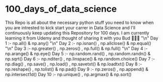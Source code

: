 # 100_days_of_data_science

This Repo is all about the necessary python stuff you need to know when you are intrested to kick start your carrer in Data Science and I'll continuously keep updating this Repository for 100 days.
I am currently learning it from Udemy and thought of sharing it with you Bud 🤞🤞🤞
"\n"
Day  1 :- np.all() & np.any() "\n"
Day  2 :- np.isnan() , np.allclose() & np.equal() "\n"
Day  3 :- np.greater() , np.zeros() , np.full() & np.full() "\n"
Day  4 :- np.arange() & np.eye()
Day  5 :- np.random.rand() , np.random.randn() & np.sqrt()
Day  6 :- np.nditer() , np.linspace() & np.random.choice()
Day  7 :- np.diag() , np.save() , np.load() , np.savetxt() & np.loadtxt()
Day  8 :- np.reshape() , np.tolist() & np.pad()
Day  9 :- np.zeros() , np.append() & np.intersect1d()
Day 10 :- np.unique() , np.argmax() & np.sort()
